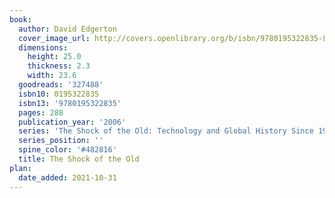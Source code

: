 ```yaml
---
book:
  author: David Edgerton
  cover_image_url: http://covers.openlibrary.org/b/isbn/9780195322835-L.jpg
  dimensions:
    height: 25.0
    thickness: 2.3
    width: 23.6
  goodreads: '327488'
  isbn10: 0195322835
  isbn13: '9780195322835'
  pages: 288
  publication_year: '2006'
  series: 'The Shock of the Old: Technology and Global History Since 1900'
  series_position: ''
  spine_color: '#482816'
  title: The Shock of the Old
plan:
  date_added: 2021-10-31
---
```

